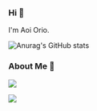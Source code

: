 ### Hi 🍳
I'm Aoi Orio.

<!--
**aoiorio/aoiorio** is a ✨ _special_ ✨ repository because its `README.md` (this file) appears on your GitHub profile.

Here are some ideas to get you started:

- 🔭 I’m currently working on ...
- 🌱 I’m currently learning ...
- 👯 I’m looking to collaborate on ...
- 🤔 I’m looking for help with ...
- 💬 Ask me about ...
- 📫 How to reach me: ...
- 😄 Pronouns: ...
- ⚡ Fun fact: ...
-->
<!-- - [![trophy](https://github-profile-trophy.vercel.app/?username=aoiorio=dark)](https://github.com/ryo-ma/github-profile-trophy)  -->

![Anurag's GitHub stats](https://github-readme-stats.vercel.app/api?username=aoiorio&show_icons=true&theme=tokyonight)
### About Me 🫠
![](http://github-profile-summary-cards.vercel.app/api/cards/profile-details?username=aoiorio&theme=zenburn)

![](http://github-profile-summary-cards.vercel.app/api/cards/stats?username=aoiorio&theme=zenburn)
